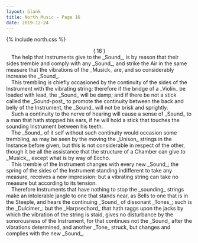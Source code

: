 ```yaml
---
layout: blank
title: North Music - Page 16
date: 2019-12-24 
---
```

{% include north.css %}
<center>( 16 )</center>
&emsp;The help that Instruments give to the _Sound_, is by reason that their sides tremble and comply with any _Sound_, and strike the Air in the same measure that the vibrations of the _Musick_ are, and so considerably increase the _Sound_.
<br>
&emsp;This trembling is chiefly occasioned by the continuity of the sides of the Instrument with the vibrating string: therefore if the bridge of a _Violin_ be loaded with lead, the _Sound_ will be damp; and if there be not a stick called the _Sound-post_ to promote the continuity between the back and belly of the Instrument, the _Sound_ will not be brisk and sprightly.
<br>
&emsp;Such a continuity to the nerve of hearing will cause a sense of _Sound_ to a man that hath stopped his ears, if he will hold a stick that touches the sounding Instrument between his teeth.
<br>
&emsp;The _Sound_ of it self without such continuity would occasion some trembling, as may be seen by the moving the _Unison_ strings in the Instance before given; but this is not considerable in respect of the other, though it be all the assistance that the structure of a Chamber can give to _Musick_, except what is by way of Eccho.
<br>
&emsp;This tremble of the Instrument changes with every new _Sound_; the spring of the sides of the Instrument standing indifferent to take any measure, receives a new impression: but a vibrating string can take no measure but according to its tension.
<br>
&emsp;Therefore Instruments that have nothing to stop the _sounding_ strings make an intolerable jangle to one that stands near, as Bells to one that is in the Steeple, and hears the continuing _Sound_ of dissonant _Tones_; such is the _Dulcimer_: but the _Harpsechord_ that hath raggs upon the jacks by which the vibration of the string is staid, gives no disturbance by the sonorousness of the Instrument, for that continues not the _Sound_ after the vibrations determined, and another _Tone_ struck, but changes and complies with the new _Sound_.
<br>